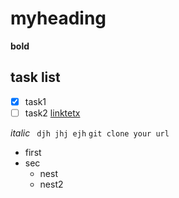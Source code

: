 # myheading
**bold**
## task list
- [x] task1
- [ ] task2
[linktetx](http://google.com)

*italic*
``` djh jhj ejh```
`git clone your url`
- first
- sec
  - nest
  - nest2
